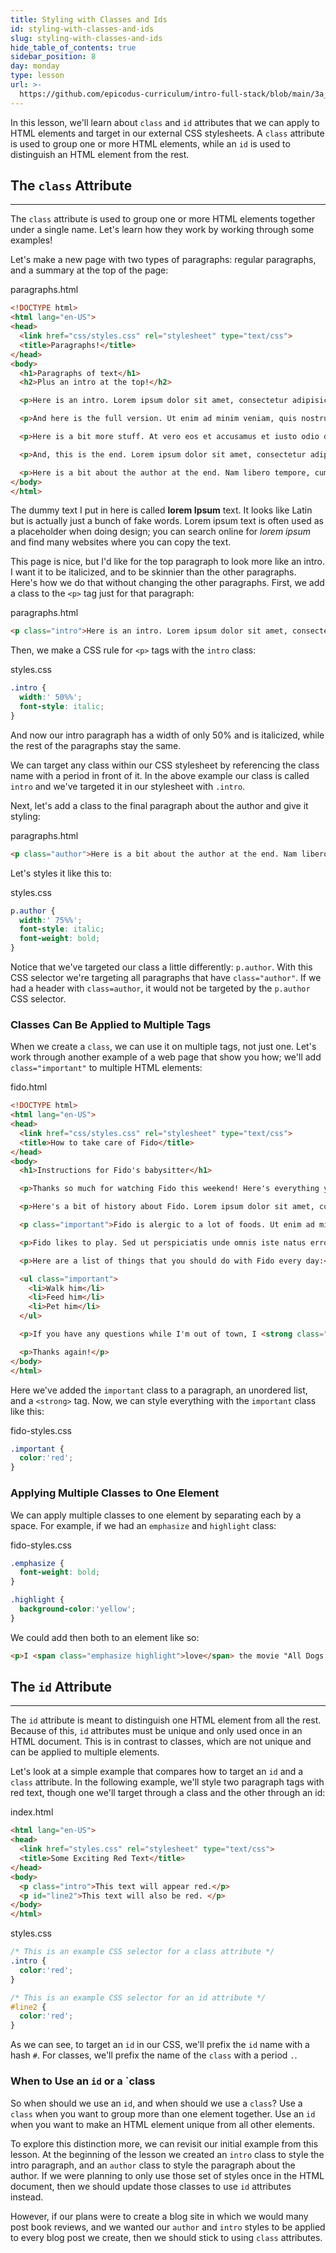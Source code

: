 ```yaml
---
title: Styling with Classes and Ids
id: styling-with-classes-and-ids
slug: styling-with-classes-and-ids
hide_table_of_contents: true
sidebar_position: 8
day: monday
type: lesson
url: >-
  https://github.com/epicodus-curriculum/intro-full-stack/blob/main/3a_styling_with_classes.md
---
```


In this lesson, we'll learn about `class` and `id` attributes that we can apply to HTML elements and target in our external CSS stylesheets. A `class` attribute is used to group one or more HTML elements, while an `id` is used to distinguish an HTML element from the rest.

## The `class` Attribute
---

The `class` attribute is used to group one or more HTML elements together under a single name. Let's learn how they work by working through some examples!

Let's make a new page with two types of paragraphs: regular paragraphs, and a summary at the top of the page:

<div class="filename">paragraphs.html</div>

```html
<!DOCTYPE html>
<html lang="en-US">
<head>
  <link href="css/styles.css" rel="stylesheet" type="text/css">
  <title>Paragraphs!</title>
</head>
<body>
  <h1>Paragraphs of text</h1>
  <h2>Plus an intro at the top!</h2>

  <p>Here is an intro. Lorem ipsum dolor sit amet, consectetur adipisicing elit, sed do eiusmod tempor incididunt ut labore et dolore magna aliqua.</p>

  <p>And here is the full version. Ut enim ad minim veniam, quis nostrud exercitation ullamco laboris nisi ut aliquip ex ea commodo consequat. Duis aute irure dolor in reprehenderit in voluptate velit esse cillum dolore eu fugiat nulla pariatur. Excepteur sint occaecat cupidatat non proident, sunt in culpa qui officia deserunt mollit anim id est laborum.Sed ut perspiciatis unde omnis iste natus error sit voluptatem accusantium doloremque laudantium, totam rem aperiam, eaque ipsa quae ab illo inventore veritatis et quasi architecto beatae vitae dicta sunt explicabo. Nemo enim ipsam voluptatem quia voluptas sit aspernatur aut odit aut fugit, sed quia consequuntur magni dolores eos qui ratione voluptatem sequi nesciunt.</p>

  <p>Here is a bit more stuff. At vero eos et accusamus et iusto odio dignissimos ducimus qui blanditiis praesentium voluptatum deleniti atque corrupti quos dolores et quas molestias excepturi sint occaecati cupiditate non provident, similique sunt in culpa qui officia deserunt mollitia animi, id est laborum et dolorum fuga. Et harum quidem rerum facilis est et expedita distinctio. Nam libero tempore, cum soluta nobis est eligendi optio cumque nihil impedit quo minus id quod maxime placeat facere possimus, omnis voluptas assumenda est, omnis dolor repellendus. Temporibus autem quibusdam et aut officiis debitis aut rerum necessitatibus saepe eveniet ut et voluptates repudiandae sint et molestiae non recusandae. Itaque earum rerum hic tenetur a sapiente delectus, ut aut reiciendis voluptatibus maiores alias consequatur aut perferendis doloribus asperiores repellat.</p>

  <p>And, this is the end. Lorem ipsum dolor sit amet, consectetur adipisicing elit, sed do eiusmod tempor incididunt ut labore et dolore magna aliqua. Ut enim ad minim veniam, quis nostrud exercitation ullamco laboris nisi ut aliquip ex ea commodo consequat. Duis aute irure dolor in reprehenderit in voluptate velit esse cillum dolore eu fugiat nulla pariatur. Excepteur sint occaecat cupidatat non proident, sunt in culpa qui officia deserunt mollit anim id est laborum.</p>

  <p>Here is a bit about the author at the end. Nam libero tempore, cum soluta nobis est eligendi optio cumque nihil impedit quo minus id quod maxime placeat facere possimus, omnis voluptas assumenda est, omnis dolor repellendus.</p>
</body>
</html>
```

The dummy text I put in here is called **lorem Ipsum** text. It looks like Latin but is actually just a bunch of fake words. Lorem ipsum text is often used as a placeholder when doing design; you can search online for _lorem ipsum_ and find many websites where you can copy the text.

This page is nice, but I'd like for the top paragraph to look more like an intro. I want it to be italicized, and to be skinnier than the other paragraphs. Here's how we do that without changing the other paragraphs. First, we add a class to the `<p>` tag just for that paragraph:

<div class="filename">paragraphs.html</div>

```html
<p class="intro">Here is an intro. Lorem ipsum dolor sit amet, consectetur adipisicing elit, sed do eiusmod tempor incididunt ut labore et dolore magna aliqua.</p>
```

Then, we make a CSS rule for `<p>` tags with the `intro` class:

<div class="filename">styles.css</div>

```css
.intro {
  width:' 50%%';
  font-style: italic;
}
```

And now our intro paragraph has a width of only 50% and is italicized, while the rest of the paragraphs stay the same.

We can target any class within our CSS stylesheet by referencing the class name with a period in front of it. In the above example our class is called `intro` and we've targeted it in our stylesheet with `.intro`.

Next, let's add a class to the final paragraph about the author and give it styling:

<div class="filename">paragraphs.html</div>

```html
<p class="author">Here is a bit about the author at the end. Nam libero tempore, cum soluta nobis est eligendi optio cumque nihil impedit quo minus id quod maxime placeat facere possimus, omnis voluptas assumenda est, omnis dolor repellendus.</p>
```

Let's styles it like this to:

<div class="filename">styles.css</div>

```css
p.author {
  width:' 75%%';
  font-style: italic;
  font-weight: bold;
}
```

Notice that we've targeted our class a little differently: `p.author`. With this CSS selector we're targeting all paragraphs that have `class="author"`. If we had a header with `class=author`, it would not be targeted by the `p.author` CSS selector.

### Classes Can Be Applied to Multiple Tags

When we create a `class`, we can use it on multiple tags, not just one. Let's work through another example of a web page that show you how; we'll add `class="important"` to multiple HTML elements:

<div class="filename">fido.html</div>

```html
<!DOCTYPE html>
<html lang="en-US">
<head>
  <link href="css/styles.css" rel="stylesheet" type="text/css">
  <title>How to take care of Fido</title>
</head>
<body>
  <h1>Instructions for Fido's babysitter</h1>

  <p>Thanks so much for watching Fido this weekend! Here's everything you need to know while I'm gone.</p>

  <p>Here's a bit of history about Fido. Lorem ipsum dolor sit amet, consectetur adipisicing elit, sed do eiusmod tempor incididunt ut labore et dolore magna aliqua. Ut enim ad minim veniam, quis nostrud exercitation ullamco laboris nisi ut aliquip ex ea commodo consequat.</p>

  <p class="important">Fido is alergic to a lot of foods. Ut enim ad minim veniam, quis nostrud exercitation ullamco laboris nisi ut aliquip ex ea commodo consequat. Duis aute irure dolor in reprehenderit in voluptate velit esse cillum dolore eu fugiat nulla pariatur. Excepteur sint occaecat cupidatat non proident, sunt in culpa qui officia deserunt mollit anim id est laborum.</p>

  <p>Fido likes to play. Sed ut perspiciatis unde omnis iste natus error sit voluptatem accusantium doloremque laudantium, totam rem aperiam, eaque ipsa quae ab illo inventore veritatis et quasi architecto beatae vitae dicta sunt explicabo.</p>

  <p>Here are a list of things that you should do with Fido every day:</p>

  <ul class="important">
    <li>Walk him</li>
    <li>Feed him</li>
    <li>Pet him</li>
  </ul>

  <p>If you have any questions while I'm out of town, I <strong class="important">won't have cell service</strong>, but you can <a href="mailto:michael@epicodus.com" class="important">email me</a> if you need anything.</p>

  <p>Thanks again!</p>
</body>
</html>
```

Here we've added the `important` class to a paragraph, an unordered list, and a `<strong>` tag. Now, we can style everything with the `important` class like this:

<div class="filename">fido-styles.css</div>

```css
.important {
  color:'red';
}
```

### Applying Multiple Classes to One Element

We can apply multiple classes to one element by separating each by a space. For example, if we had an `emphasize` and `highlight` class:

<div class="filename">fido-styles.css</div>

```css
.emphasize {
  font-weight: bold;
}

.highlight {
  background-color:'yellow';
}
```

We could add then both to an element like so:

```html
<p>I <span class="emphasize highlight">love</span> the movie "All Dogs Go to Heaven"!</p>
```

## The `id` Attribute
---

The `id` attribute is meant to distinguish one HTML element from all the rest. Because of this, `id` attributes must be unique and only used once in an HTML document. This is in contrast to classes, which are not unique and can be applied to multiple elements.

Let's look at a simple example that compares how to target an `id` and a `class` attribute. In the following example, we'll style two paragraph tags with red text, though one we'll target through a class and the other through an id:

<div class="filename">index.html</div>

```html
<html lang="en-US">
<head>
  <link href="styles.css" rel="stylesheet" type="text/css">
  <title>Some Exciting Red Text</title>
</head>
<body>
  <p class="intro">This text will appear red.</p>
  <p id="line2">This text will also be red. </p>
</body>
</html>
```

<div class="filename">styles.css</div>

```css
/* This is an example CSS selector for a class attribute */
.intro {
  color:'red';
}

/* This is an example CSS selector for an id attribute */
#line2 {
  color:'red';
}
```

As we can see, to target an `id` in our CSS, we'll prefix the `id` name with a hash `#`. For classes, we'll prefix the name of the `class` with a period `.`.

### When to Use an `id` or a `class

So when should we use an `id`, and when should we use a `class`? Use a `class` when you want to group more than one element together. Use an `id` when you want to make an HTML element unique from all other elements. 

To explore this distinction more, we can revisit our initial example from this lesson. At the beginning of the lesson we created an `intro` class to style the intro paragraph, and an `author` class to style the paragraph about the author. If we were planning to only use those set of styles once in the HTML document, then we should update those classes to use `id` attributes instead. 

However, if our plans were to create a blog site in which we would many post book reviews, and we wanted our `author` and `intro` styles to be applied to every blog post we create, then we should stick to using `class` attributes. 